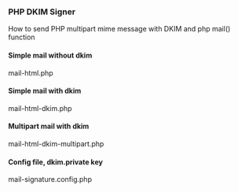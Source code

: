 ### PHP DKIM Signer
How to send PHP multipart mime message with DKIM and php mail() function

#### Simple mail without dkim
mail-html.php

#### Simple mail with dkim
mail-html-dkim.php

#### Multipart mail with dkim
mail-html-dkim-multipart.php

#### Config file, dkim.private key
mail-signature.config.php
